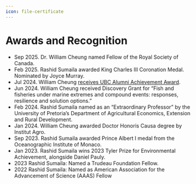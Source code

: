 ```yaml
---
icon: file-certificate
---
```


# Awards and Recognition

* Sep 2025. Dr. William Cheung named Fellow of the Royal Society of Canada.
* Feb 2025. Rashid Sumaila awarded King Charles III Coronation Medal. Nominated by Joyce Murray.&#x20;
* Jul 2024. William Cheung [receives UBC Alumni Achievement Award](https://solvingfcb.org/awards/william-cheung-wins-ubc-alumni-achievement-award/).&#x20;
* Jun 2024. William Cheung received Discovery Grant for “Fish and fisheries under marine extremes and compound events: responses, resilience and solution options.”&#x20;
* Feb 2024. Rashid Sumaila named as an “Extraordinary Professor” by the University of Pretoria’s Department of Agricultural Economics, Extension and Rural Development.&#x20;
* Jan 2024. William Cheung awarded Doctor Honoris Causa degree by Institut Agro.&#x20;
* Sep 2023. Rashid Sumaila awarded Prince Albert I medal from the Oceanographic Institute of Monaco.&#x20;
* Jan 2023. Rashid Sumaila wins 2023 Tyler Prize for Environmental Achievement, alongside Daniel Pauly.
* 2023 Rashid Sumaila: Named a Trudeau Foundation Fellow.
* 2022 Rashid Sumaila: Named as American Association for the Advancement of Science (AAAS) Fellow&#x20;
